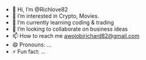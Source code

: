 - 👋 Hi, I’m @Richlove82
- 👀 I’m interested in Crypto, Movies.
- 🌱 I’m currently learning coding & trading
- 💞️ I’m looking to collaborate on business ideas
- 📫 How to reach me awojobirichard82@gmail.com
- 😄 Pronouns: ...
- ⚡ Fun fact: ...

<!---
Richlove82/Richlove82 is a ✨ special ✨ repository because its `README.md` (this file) appears on your GitHub profile.
You can click the Preview link to take a look at your changes.
--->
